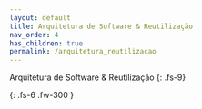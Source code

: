```yaml
---
layout: default
title: Arquitetura de Software & Reutilização
nav_order: 4
has_children: true
permalink: /arquitetura_reutilizacao
---
```


Arquitetura de Software & Reutilização
{: .fs-9}

<!--Descrição-->
{: .fs-6 .fw-300  }
